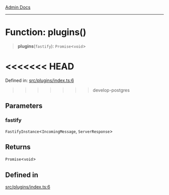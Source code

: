 [Admin Docs](/)

***

# Function: plugins()

> **plugins**(`fastify`): `Promise`\<`void`\>

<<<<<<< HEAD
=======
Defined in: [src/plugins/index.ts:6](https://github.com/PalisadoesFoundation/talawa-api/blob/37e2d6abe1cabaa02f97a3c6c418b81e8fcb5a13/src/plugins/index.ts#L6)

>>>>>>> develop-postgres
## Parameters

### fastify

`FastifyInstance`\<`IncomingMessage`, `ServerResponse`\>

## Returns

`Promise`\<`void`\>

## Defined in

[src/plugins/index.ts:6](https://github.com/NishantSinghhhhh/talawa-api/blob/ff0f1d6ae21d3428519b64e42fe3bfdff573cb6e/src/plugins/index.ts#L6)
